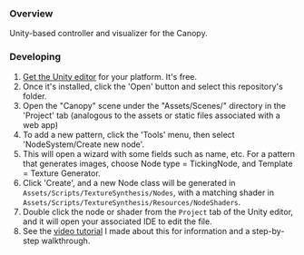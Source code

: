 ### Overview
Unity-based controller and visualizer for the Canopy.

### Developing
1. [Get the Unity editor](https://unity3d.com/get-unity/download) for your platform. It's free.
2. Once it's installed, click the 'Open' button and select this repository's folder.
3. Open the "Canopy" scene under the "Assets/Scenes/" directory in the 'Project' tab (analogous to the assets or static files associated with a web app) 
4. To add a new pattern, click the 'Tools' menu, then select 'NodeSystem/Create new node'.
5. This will open a wizard with some fields such as name, etc. For a pattern that generates images, choose Node type = TickingNode, and Template = Texture Generator.
6. Click 'Create', and a new Node class will be generated in `Assets/Scripts/TextureSynthesis/Nodes`, with a matching shader in `Assets/Scripts/TextureSynthesis/Resources/NodeShaders`.
7. Double click the node or shader from the `Project` tab of the Unity editor, and it will open your associated IDE to edit the file.
8. See the [video tutorial](https://www.youtube.com/watch?v=v51evuoNDsw) I made about this for information and a step-by-step walkthrough.

